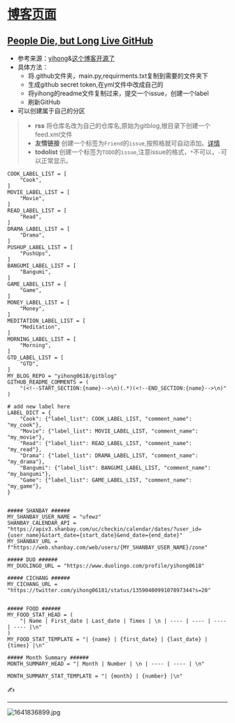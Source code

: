 # [博客页面](https://github.com/dululu/notes/issues/1)

## [People Die, but Long Live GitHub](https://laike9m.com/blog/people-die-but-long-live-github,122/)
- 参考来源：[yihong](https://github.com/yihong0618/gitblog/issues/209)&[这个博客开源了](https://github.com/yihong0618/gitblog/issues/177)
- 具体方法：
  - 将.github文件夹，main.py,requirments.txt复制到需要的文件夹下
  - 生成github secret token,在yml文件中改成自己的
  - 将yihong的readme文件复制过来，提交一个issue，创建一个label
  - 刷新GitHub
- 可以创建属于自己的分区
> - **rss** 将仓库名改为自己的仓库名,原始为gitblog,根目录下创建一个feed.xml文件
> - **友情链接** 创建一个标签为`Friend`的`issue`,按照格就可自动添加。[详情](https://github.com/yihong0618/gitblog/issues/217)
>- **todolist** 创建一个标签为`TODO`的`issue`,注意issue的格式，`*`不可以，`-`可以正常显示。


```
COOK_LABEL_LIST = [
    "Cook",
]
MOVIE_LABEL_LIST = [
    "Movie",
]
READ_LABEL_LIST = [
    "Read",
]
DRAMA_LABEL_LIST = [
    "Drama",
]
PUSHUP_LABEL_LIST = [
    "PushUps",
]
BANGUMI_LABEL_LIST = [
    "Bangumi",
]
GAME_LABEL_LIST = [
    "Game",
]
MONEY_LABEL_LIST = [
    "Money",
]
MEDITATION_LABEL_LIST = [
    "Meditation",
]
MORNING_LABEL_LIST = [
    "Morning",
]
GTD_LABEL_LIST = [
    "GTD",
]
MY_BLOG_REPO = "yihong0618/gitblog"
GITHUB_README_COMMENTS = (
    "(<!--START_SECTION:{name}-->\n)(.*)(<!--END_SECTION:{name}-->\n)"
)

# add new label here
LABEL_DICT = {
    "Cook": {"label_list": COOK_LABEL_LIST, "comment_name": "my_cook"},
    "Movie": {"label_list": MOVIE_LABEL_LIST, "comment_name": "my_movie"},
    "Read": {"label_list": READ_LABEL_LIST, "comment_name": "my_read"},
    "Drama": {"label_list": DRAMA_LABEL_LIST, "comment_name": "my_drama"},
    "Bangumi": {"label_list": BANGUMI_LABEL_LIST, "comment_name": "my_bangumi"},
    "Game": {"label_list": GAME_LABEL_LIST, "comment_name": "my_game"},
}


##### SHANBAY ######
MY_SHANBAY_USER_NAME = "ufewz"
SHANBAY_CALENDAR_API = "https://apiv3.shanbay.com/uc/checkin/calendar/dates/?user_id={user_name}&start_date={start_date}&end_date={end_date}"
MY_SHANBAY_URL = f"https://web.shanbay.com/web/users/{MY_SHANBAY_USER_NAME}/zone"

##### DUO ######
MY_DUOLINGO_URL = "https://www.duolingo.com/profile/yihong0618"

##### CICHANG ######
MY_CICHANG_URL = "https://twitter.com/yihong06181/status/1359040099107897344?s=20"


##### FOOD ######
MY_FOOD_STAT_HEAD = (
    "| Name | First_date | Last_date | Times | \n | ---- | ---- | ---- | ---- |\n"
)
MY_FOOD_STAT_TEMPLATE = "| {name} | {first_date} | {last_date} | {times} |\n"

##### Month Summary ######
MONTH_SUMMARY_HEAD = "| Month | Number | \n | ---- | ---- | \n"

MONTH_SUMMARY_STAT_TEMPLATE = "| {month} | {number} |\n"
```
✍️
 

---

![1641836899.jpg](https://github.com/dululu/notes/assets/64392262/b2e2773e-9bd1-447d-bd9b-03dd2d328e45)


